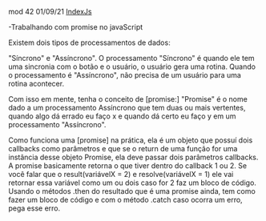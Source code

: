mod 42                                             01/09/21
[IndexJs](../IndexJs.md)

-Trabalhando com promise no javaScript

Existem dois tipos de processamentos de dados:

"Síncrono" e "Assíncrono". 
O processamento "Síncrono" é quando ele tem uma sincronia
com o botão e o usuário, o usuário gera uma rotina.
Quando o processamento é "Assíncrono", não precisa de um
usuário para uma rotina acontecer.

Com isso em mente, tenha o conceito de [promise:]
"Promise" é o nome dado a um processamento Assíncrono que
tem duas ou mais vertentes, quando algo dá errado eu faço
x e quando dá certo eu faço y em um processamento
"Assíncrono".

Como funciona uma [promise] na prática, ela é um objeto 
que possuí dois callbacks como parâmetros e que se o 
return de uma função for uma instância desse objeto
Promise, ela deve passar dois parâmetros callbacks. 
A promise basicamente retorna o que tiver dentro 
do callback 1 ou 2. Se você falar que o result(variávelX = 2)
e resolve(variávelX = 1) ele vai retornar essa variável
como um ou dois caso for 2 faz um bloco	de código.
Usando o métodos .then do resultado que é uma promise ainda, 
tem como fazer um bloco de código e com o método .catch caso
ocorra um erro, pega esse erro.

